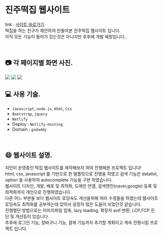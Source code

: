 # 진주떡집 웹사이트
link : [사이트 바로가기](https://jinjood.com/)<br>
떡집을 하는 친구가 제안하여 만들어본 진주떡집 웹사이트 입니다.<br>
아직 모든 기능이 들어가 있는것은 아니지만 추후에 개발 예정입니다..

<br>

## 📷 각 페이지별 화면 사진.

![](https://velog.velcdn.com/images/mintae1117/post/6f73cdb3-d8f3-4e7c-bfe9-24b9055a96e7/image.png)
![](https://velog.velcdn.com/images/mintae1117/post/55fac5c5-ae3a-445b-88f2-788eca297f18/image.png)
![](https://velog.velcdn.com/images/mintae1117/post/cd67337a-2633-446f-824b-c40baafb2688/image.png)
<br>

## 💻 사용 기술.

- `Javascript`, `node.js`, `Html`, `Css`
- `Bootstrap`, `jquery`
- `Netlify`
- Deploy : `Netlify-hosting`
- Domain : `godaddy`


<br>

## 😄 웹사이트 설명.
<p>
지인이 운영중인 떡집 웹사이트를 제작해보자 하여 진행해본 프로젝트 입니다!<br>
html, css, javascript 를 기반으로 한 템플릿으로 진행을 하였고 검색 기능은 datalist, option 을 사용하여 autocomplete 기능을 구현 하였습니다.<br>
웹사이트 디자인, 개발, 배포 및 최적화, 도메인 연결, 검색엔진(naver,google) 등록 및 최적화까지 개인으로 진행하였습니다.<br>
다른 어느 부분들 보다 웹사이트 로딩속도 개선을위해 여러 수정들을 하였는데 웹사이트 로딩속도 최적화를 공부하는데 있어서 굉장히 많은 도움이 되었던것 같습니다.<br>
진행했던 방법으로는 이미지파일 압축, lazy loading, 확장자 avif 변환, LCP,FCP 진단 및 개선등이 있습니다.<br>
추후에 로그인 기능, 장바구니 기능, 결제 기능까지 추가할 계획이고 계속 진행시킬 프로젝트 입니다.<br></p>